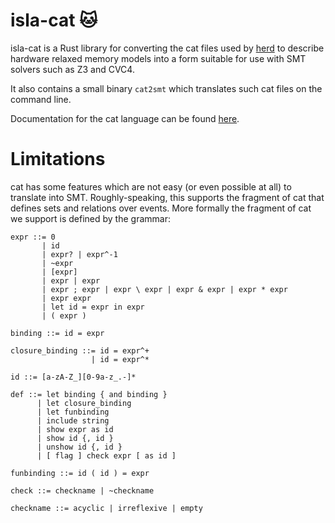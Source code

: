 # isla-cat 🐱

isla-cat is a Rust library for converting the cat files used by
[herd](https://github.com/herd/herdtools7) to describe hardware
relaxed memory models into a form suitable for use with SMT solvers
such as Z3 and CVC4.

It also contains a small binary `cat2smt` which translates such cat
files on the command line.

Documentation for the cat language can be found
[here](http://diy.inria.fr/doc/herd.html).

# Limitations

cat has some features which are not easy (or even possible at all) to
translate into SMT. Roughly-speaking, this supports the fragment of
cat that defines sets and relations over events. More formally the
fragment of cat we support is defined by the grammar:

```
expr ::= 0
       | id
       | expr? | expr^-1
       | ~expr
       | [expr]
       | expr | expr
       | expr ; expr | expr \ expr | expr & expr | expr * expr
       | expr expr
       | let id = expr in expr
       | ( expr )

binding ::= id = expr

closure_binding ::= id = expr^+
                  | id = expr^*

id ::= [a-zA-Z_][0-9a-z_.-]*

def ::= let binding { and binding }
      | let closure_binding
      | let funbinding
      | include string
      | show expr as id
      | show id {, id }
      | unshow id {, id }
      | [ flag ] check expr [ as id ]

funbinding ::= id ( id ) = expr

check ::= checkname | ~checkname

checkname ::= acyclic | irreflexive | empty
```
